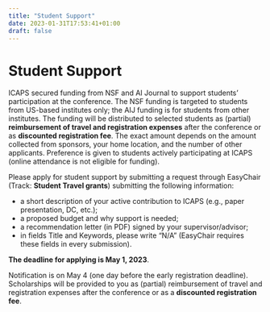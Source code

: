```yaml
---
title: "Student Support"
date: 2023-01-31T17:53:41+01:00
draft: false
---
```


# Student Support

ICAPS secured funding from NSF and AI Journal to support students’ participation at the conference. The NSF funding is targeted to students from US-based institutes only; the AIJ funding is for students from other institutes. The funding will be distributed to selected students as (partial) **reimbursement of travel and registration expenses** after the conference or as **discounted registration fee**. The exact amount depends on the amount collected from sponsors, your home location, and the number of other applicants. Preference is given to students actively participating at ICAPS (online attendance is not eligible for funding).

Please apply for student support by submitting a request through EasyChair (Track: **Student Travel grants**) submitting the following information:
- a short description of your active contribution to ICAPS (e.g., paper presentation, DC, etc.);
- a proposed budget and why support is needed;
- a recommendation letter (in PDF) signed by your supervisor/advisor;
- in fields Title and Keywords, please write “N/A” (EasyChair requires these fields in every submission).

**The deadline for applying is May 1, 2023**.

Notification is on May 4 (one day before the early registration deadline). Scholarships will be provided to you as (partial) reimbursement of travel and registration expenses after the conference or as a **discounted registration fee**.











